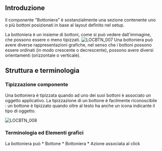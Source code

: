 ## Introduzione
Il componente "Bottoniera" è sostanzialmente una sezione contenente uno o più bottoni posizionati in base al layout definito nel setup.

La bottoniera è un insieme di bottoni, come si può vedere dall'immagine, che possono essere o meno tipizzati.
![LOCBTN_007](http://localhost:3000/immagini/MBDOC_OPE-LOCBTN/LOCBTN_007.png)
Una bottoniera può avere diverse rappresentazioni grafiche, nel senso che i bottoni possono essere ordinati (in modo crescente o decrescente), possono avere diversi orientamenti (orizzontale o verticale).

## Struttura e terminologia
### Tipizzazione componente
Una bottoniera è tipizzata quando ad uno dei suoi bottoni è associato un oggetto applicativo.
La tipizzazione di un bottone è facilmente riconoscibile :  un bottone è tipizzato quando oltre al testo ha anche un icona indicante il tipo di oggetto.

![LOCBTN_008](http://localhost:3000/immagini/MBDOC_OPE-LOCBTN/LOCBTN_008.png)
### Terminologia ed Elementi grafici
La bottoniera può
 \* Bottone
 \* Bottoniera
 \* Azione associata al click
